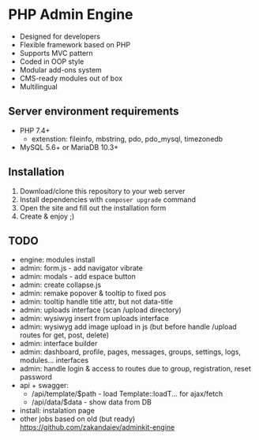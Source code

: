 # PHP Admin Engine
* Designed for developers
* Flexible framework based on PHP
* Supports MVC pattern
* Coded in OOP style
* Modular add-ons system
* CMS-ready modules out of box
* Multilingual

## Server environment requirements
* PHP 7.4+
  * extenstion: fileinfo, mbstring, pdo, pdo_mysql, timezonedb
* MySQL 5.6+ or MariaDB 10.3+

## Installation
1. Download/clone this repository to your web server
2. Install dependencies with `composer upgrade` command
3. Open the site and fill out the installation form
4. Create & enjoy ;)

## TODO
* engine: modules install
* admin: form.js - add navigator vibrate
* admin: modals - add espace button
* admin: create collapse.js
* admin: remake popover & tooltip to fixed pos
* admin: tooltip handle title attr, but not data-title
* admin: uploads interface (scan /upload directory)
* admin: wysiwyg insert from uploads interface
* admin: wysiwyg add image upload in js (but before handle /upload routes for get, post, delete)
* admin: interface builder
* admin: dashboard, profile, pages, messages, groups, settings, logs, modules... interfaces
* admin: handle login & access to routes due to group, registration, reset password
* api + swagger:
  * /api/template/$path - load Template::loadT... for ajax/fetch
  * /api/data/$data - show data from DB
* install: instalation page
* other jobs based on old (but ready) https://github.com/zakandaiev/adminkit-engine
